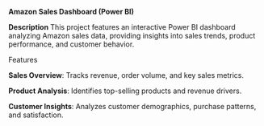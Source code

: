 **Amazon Sales Dashboard (Power BI)**

**Description**
This project features an interactive Power BI dashboard analyzing Amazon sales data, providing insights into sales trends, product performance, and customer behavior.

Features

**Sales Overview**: Tracks revenue, order volume, and key sales metrics.

**Product Analysis**: Identifies top-selling products and revenue drivers.

**Customer Insights**: Analyzes customer demographics, purchase patterns, and satisfaction.
